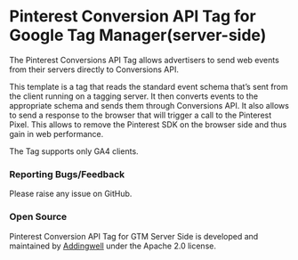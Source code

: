 # Pinterest Conversion API Tag for Google Tag Manager(server-side)

The Pinterest Conversions API Tag allows advertisers to send web events from their servers directly to Conversions API.

This template is a tag that reads the standard event schema that’s sent from the client running on a tagging server. It then converts events to the appropriate schema and sends them through Conversions API. It also allows to send a response to the browser that will trigger a call to the Pinterest Pixel. This allows to remove the Pinterest SDK on the browser side and thus gain in web performance.

The Tag supports only GA4 clients.

### Reporting Bugs/Feedback
Please raise any issue on GitHub.

### Open Source
Pinterest Conversion API Tag for GTM Server Side is developed and maintained by [Addingwell](https://www.addingwell.com/) under the Apache 2.0 license.
